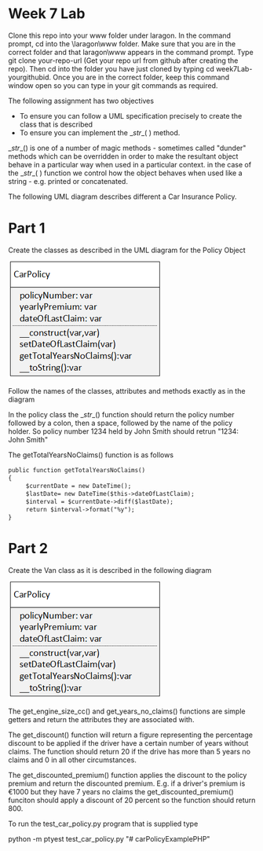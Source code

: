 # Week 7 Lab

Clone this repo into your www folder under laragon. In the command prompt, cd into the \laragon\www folder. Make sure that you are in the correct folder and that laragon\www appears in the command prompt. Type git clone your-repo-url (Get your repo url from github after creating the repo). Then cd into the folder you have just cloned by typing cd week7Lab-yourgithubid. Once you are in the correct folder, keep this command window open so you can type in your git commands as required.

The following assignment has two objectives
- To ensure you can follow a UML specification precisely to create the class that is described
- To ensure you can implement the \__str__( ) method.
  
\__str__() is one of a number of magic methods - sometimes called "dunder" methods which can be overridden in order to make the resultant object behave in a particular way when used in a particular context.
in the case of the \__str__( ) function we control how the object behaves when used like a string - e.g. printed or concatenated.

The following UML diagram describes different a Car Insurance Policy. 

# Part 1
Create the classes as described in the UML diagram for the Policy Object

![alt text](CarPolicy.png)

Follow the names of the classes, attributes and methods exactly as in the diagram

In the policy class the \__str__() function should return the policy number followed by a colon, then a space, followed by the name of the policy holder. So policy number 1234 held by John Smith should retrun "1234: John Smith"

The getTotalYearsNoClaims() function is as follows
```
public function getTotalYearsNoClaims()
{
     $currentDate = new DateTime();
     $lastDate= new DateTime($this->dateOfLastClaim);
     $interval = $currentDate->diff($lastDate);
     return $interval->format("%y");
}
```

# Part 2
Create the Van class as it is described in the following diagram

![alt text](CarPolicy.png)

The get_engine_size_cc() and get_years_no_claims() functions are simple getters and return the attributes they are associated with.

The get_discount() function will return a figure representing the percentage discount to be applied if the driver have a certain number of years without claims. The function should return 20 if the drive has more than 5 years no claims and 0 in all other circumstances.

The get_discounted_premium() function applies the discount to the policy premium and return the discounted premium. E.g. if a driver's premium is €1000 but they have 7 years no claims the get_discounted_premium() funciton should apply a discount of 20 percent so the function should return 800. 

To run the test_car_policy.py program that is supplied type 

python -m ptyest test_car_policy.py
"# carPolicyExamplePHP" 
